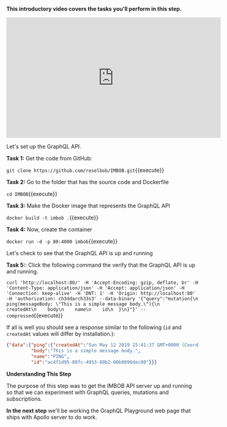 **This introductory video covers the tasks you'll perform in this step.**

<iframe width="560" height="315" src="https://www.youtube.com/embed/k-9eqVp0B6U" frameborder="0" allow="accelerometer; autoplay; encrypted-media; gyroscope; picture-in-picture" allowfullscreen></iframe>

Let's set up the GraphQL API.

**Task 1:** Get the code from GitHub:

`git clone https://github.com/reselbob/IMBOB.git`{{execute}}

**Task 2:** Go to the folder that has the source code and Dockerfile

`cd IMBOB`{{execute}}

**Task 3:** Make the Docker image that represents the GraphQL API

`docker build -t imbob .`{{execute}}

**Task 4:** Now, create the container

`docker run -d -p 80:4000 imbob`{{execute}}


Let's check to see that the GraphQL API is up and running

**Task 5:**: Click the following command the verify that the GraphQL API is up and running.

`curl 'http://localhost:80/' -H 'Accept-Encoding: gzip, deflate, br' -H 'Content-Type: application/json' -H 'Accept: application/json' -H 'Connection: keep-alive' -H 'DNT: 1' -H 'Origin: http://localhost:80' -H 'authorization: ch3ddarch33s3' --data-binary '{"query":"mutation{\n  ping(messageBody: \"This is a simple message body.\"){\n    createdAt\n    body\n    name\n    id\n  }\n}"}' --compressed`{{execute}}

If all is well you should see a response similar to the following 
(`id` and `createdAt` values will differ by installation.):

```JSON
{"data":{"ping":{"createdAt":"Sun May 12 2019 15:41:37 GMT+0000 (Coordinated Universal Time)",
         "body":"This is a simple message body.",
         "name":"PING",
         "id":"ac4f1d95-88fc-4953-89b2-00b8096dec00"}}}
```

**Understanding This Step**

The purpose of this step was to get the IMBOB API server up and running so that we can experiment with
GraphQL queries, mutations and subscriptions.

**In the next step** we'll be working the GraphQL Playground web page that ships with Apollo server to do work.